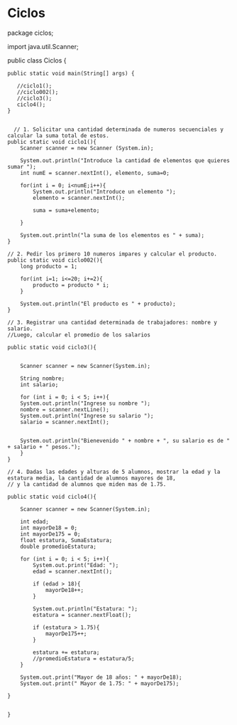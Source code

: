 # Ciclos
package ciclos;

import java.util.Scanner;

public class Ciclos {

   
    public static void main(String[] args) { 
        
       //ciclo1();
       //ciclo002();
       //ciclo3();
       ciclo4();
    } 
    
    
      // 1. Solicitar una cantidad determinada de numeros secuenciales y calcular la suma total de estos.
    public static void ciclo1(){
        Scanner scanner = new Scanner (System.in);
        
        System.out.println("Introduce la cantidad de elementos que quieres sumar ");
        int numE = scanner.nextInt(), elemento, suma=0;
        
        for(int i = 0; i<numE;i++){
            System.out.println("Introduce un elemento ");
            elemento = scanner.nextInt();
            
            suma = suma+elemento;
            
        }
        
        System.out.println("la suma de los elementos es " + suma);
    }
    
    // 2. Pedir los primero 10 numeros impares y calcular el producto.
    public static void ciclo002(){
        long producto = 1;
        
        for(int i=1; i<=20; i+=2){
            producto = producto * i;
        }
        
        System.out.println("El producto es " + producto);
    } 
    
    // 3. Registrar una cantidad determinada de trabajadores: nombre y salario. 
    //Luego, calcular el promedio de los salarios
    
    public static void ciclo3(){ 
        
        
        Scanner scanner = new Scanner(System.in);
        
        String nombre;
        int salario;
        
        for (int i = 0; i < 5; i++){
        System.out.println("Ingrese su nombre ");
        nombre = scanner.nextLine();
        System.out.println("Ingrese su salario ");
        salario = scanner.nextInt();
        
    
        System.out.println("Bienevenido " + nombre + ", su salario es de " + salario + " pesos.");
        }
    } 
    
    // 4. Dadas las edades y alturas de 5 alumnos, mostrar la edad y la estatura media, la cantidad de alumnos mayores de 18,
    // y la cantidad de alumnos que miden mas de 1.75.
    
    public static void ciclo4(){
        
        Scanner scanner = new Scanner(System.in);
        
        int edad;
        int mayorDe18 = 0; 
        int mayorDe175 = 0;
        float estatura, SumaEstatura;
        double promedioEstatura;
        
        for (int i = 0; i < 5; i++){ 
            System.out.print("Edad: ");
            edad = scanner.nextInt();
            
            if (edad > 18){
                mayorDe18++;
            }
            
            System.out.println("Estatura: ");
            estatura = scanner.nextFloat();
            
            if (estatura > 1.75){
                mayorDe175++;
            }
            
            estatura += estatura;
            //promedioEstatura = estatura/5;
        }
        
        System.out.print("Mayor de 18 años: " + mayorDe18);
        System.out.print(" Mayor de 1.75: " + mayorDe175);
        
    }
        
        
    }
